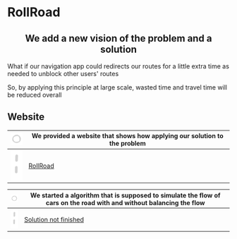 # RollRoad 

<h2 style="text-align: center"> 
We add a new vision of the problem
and a solution
</h2>

What if our navigation app could redirects our routes for a little extra time as needed to unblock other users' routes

So, by applying this principle at large scale, wasted time and travel time will be reduced overall

## Website

![aaa](./img/fav_low.png) | We provided a website that shows how applying our solution to the problem
--- | ---
![bbb](./img/road_low.png) | [RollRoad](https://profound-lolly-f23a6c.netlify.app/)

![aaa](./img/fav_low.png) | We started a algorithm that is supposed to simulate the flow of cars on the road with and without balancing the flow
--- | ---
![bbb](./img/road_low.png) | [Solution not finished](./solution/index.html)





